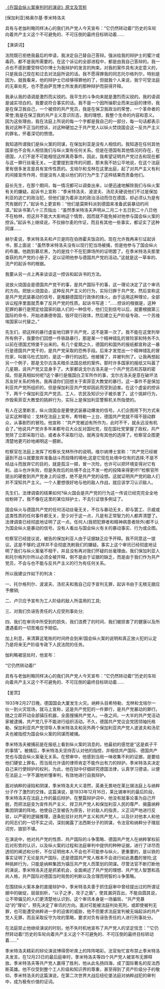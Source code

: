 [《在国会纵火案审判时的演说》原文及赏析](https://www.vrrw.net/wx/14534.html)

[保加利亚]格奥尔基·季米特洛夫

具有与老伽利略同样决心的我们共产党人今天宣布：“它仍然转动着!”历史的车轮向着共产主义这个不可避免的、不可压倒的最终目标转动着……

【演讲词】

法院既已拒绝我最后的申请，我决定自己替自己答辩。强派给我的辩护士的蜜汁或毒药，都不是我所需要的。在这个诉讼的全部进程中，都是由我自己答辩的。我一点也不感到要受特切尔博士为我辩护的发言的拘束。对我的案件具有决定意义的，只是我自己现在和过去对法庭所说的话。我不愿得罪我的同志托尔格列尔，特别是因为，就我看来，他的辩护士已经够得罪他的了，但就我个人来说，我宁可受法庭的无辜处死，也不愿由萨克博士所发表的那种辩护而获得开释。

我承认我的语调是激烈而尖锐的。我平生的斗争向来就是激烈而尖锐的。我的语调是诚实坦白的。我要说符合事实的话。我不是一个因所操职业而来出庭的律师，我是在保卫我自己，一个被控的共产党员，我是在保卫我政治的荣誉，一个革命者的荣誉;我是在保卫我的共产主义意识形态，我的理想，我整个生命的内容和意义。因为这些理由，我在法庭上所说的每一个字都是我自己的一部分，每一句话都表示我对这种不正当的控诉，对这种硬加之于共产党人以纵火焚烧国会这一反共产主义的罪名，怀着深切的愤恨。

我知道所谓我们是纵火案的同谋，在保加利亚是没有人相信的。我知道在任何其他国家也不会有人相信我们与纵火案有任何关系。但是在德国有其他情况的存在，在德国，人们不是不可能相信这样离奇事件。因此，我希望证明共产党过去和现在都与这一罪行丝毫无关。一定要提到宣传的问题，那末我不妨公平地说，在这个法庭里有很多发言是具有宣传性质的。戈培尔和戈林在这里出庭，起了对共产主义有利的间接宣传作用，但是没有人能以他们的行为产生了这样结果而责备他们。

庭长先生，在那个期间，每一情况都可以调查出来，以便迅速地解除我们与纵火案有关的嫌疑。起诉书上宣称：“季米特洛夫、波波夫、汤尼夫硬说他们不过是保加利亚的逃亡的政治犯，但他们是为着非法的政治活动而住在德国，却必须认为是有凭有据的了。”起诉书上更宣称：“他们是莫斯科派到德国来准备武装暴动的间谍。”起诉书第八十三页指出：“虽然季米特洛夫声明从二月二十五日到二十八日他不在柏林，但这并不能大大影响这个情势，因而就不能免掉对他参与国会纵火案的控诉。”起诉书上继续说，不仅赫尔麦的作证，而且有其他一些事实，都证实了这种同谋……



赫尔麦说，季米特洛夫和卢贝是同在伯扬霍夫饭店的。现在允许我再来引证起诉书，那上面说：“虽然季米特洛夫没有以现行犯当场被捕，但是他参与了国会纵火的布置。他跑到慕尼黑，为的是找个不在犯罪场所的证明罢了。在季米特洛夫那里查获的共产党的小册子，足以证明他参与德国共产党的活动。”这就是这一草率的、流产的起诉书的根据。

我要从另一点上再来谈谈这一控诉和起诉书的方法。

说放火烧国会是德国共产党干的事，是共产国际干的事，这一理论决定了这个审讯的方向。把放火烧国会，这种反共产主义的行为，实际归罪于共产党，然后宣称这是共产党武装暴动的信号，是推翻德国现行政体的烽火。由于运用这种理论，全部诉讼程序里面就贯串了反共产党的性质。起诉书写道：“……控诉的根据是，这种犯罪的暴行是预定给国家的敌人们的一种信号，他们见到信号以后，就要根据第三国际的命令，开始进袭德帝国，毁坏现行政体，然后建立无产阶级专政、一个苏维埃国家以代替之。”

先生们，把这样的暴行虚妄地归罪于共产党，这不是第一次了。我不能在这里列举所有例子，我要你们回想一件铁路暴行，那是某一个精神错乱的冒险家和特务不久以前在德国尤特堡干出来的。有几个星期之久，德国的和国外的报纸都宣称这一暴行是德国共产党干的，是共产党采取的恐怖手段。后来才发觉出一个精神错乱的冒险家，叫做马杜式加的，是这一罪行的凶犯。他被捕了，并被判刑了。让我再想起另一个例子，那是戈尔古洛夫暗杀法国总统的案件。那时许多国家的报纸又叫嚣了几星期，说共产党又显身手了。大家都说戈尔古洛夫是一个共产党员和苏联的密探。但是真相如何呢?这个暴行是俄国白卫军所作的事，戈尔古洛夫是意在破坏法苏友好关系的特务。我再请你们回想关于索菲亚大教堂的暴行。这一事件不是保加利亚共产党所组织的，但是保加利亚共产党却因此而受到迫害。在这个虚妄的控诉下，两千个保加利亚共产党员、工人、农民及知识分子被杀害了。这个挑衅行为，炸毁索菲亚大教堂的挑衅行为，实际上是保加利亚警察机关所指使的。

有人在这里断言，纵火烧国会是要使武装暴动爆发的信号。人们企图用下列方式来证实这种理论：戈林在法庭上宣布，希特勒一上台，德国共产党就不得不鼓动群众，从事剧烈的冒险。他宣称：“共产党被迫有所作为，此时不干，就永远没有机会了。”他说共产党许多年来都号召大众反对国社党，现在国社党掌握了政权，共产党除了立即采取行动，或者永不采取行动，就再没有其他的选择了。检察官企图更清楚地更巧妙地阐明这一臆断。

检察官在法庭上发挥了检察长戈林所作的说明。维尔纳博士宣称：“共产党已经被逼到不战斗就要放弃准备战斗而投降的境地;这是它现在处境中仅有的选择;不是不经战斗而放弃它的目的，就是孤注一掷，冒一次险，也许可以把环境变得对它有利。战斗也许失败，但是失败后的处境不会比不发一枪的投降来得更坏!”检察官所提出的硬套到共产党身上的设想，绝不是共产党的设想。这就证明共产党的敌人们并不深知共产主义。一个人要想很好地与他的敌人作战，就应该学习认识敌人。

先生们，法律调查的结果如何?纵火国会是共产党的行为这一传说已经完完全全地给粉碎了。我不像在这里的某位辩护士，不去引证很多例证了。

国会纵火与德国共产党的任何活动丝毫无关，不仅与暴动无关，即与罢工、示威或这类性质的任何事件都无关，至少对于这一点，凡是有正常智力的人都弄清楚了。法律调查已经彻底地证明了这一点。任何人(我把犯罪者和精神病患者除外)都不认为国会纵火是暴动的信号。没有人看出与国会纵火有关的暴动事实、行为或企图。

检察官已经提议说，被告的保加利亚人由于证据缺乏应予开释。我不同意这一提议。这是不够的;这样并不会彻底洗刷我们的嫌疑。事实上这个审讯已经彻底地证明了我们与纵火案毫不相干，并且没有再对我们怀疑的丝毫理由。我们保加利亚人和托尔格列尔所以必须全被开释，倒不是由于证据的缺乏，而是由于我们作为共产党员，不会与也不能与反共产主义的行为有任何关系。

所以我建议作如下的判决：

一、托尔格列尔、波波夫、汤尼夫和我自己应予宣判无罪，起诉书由于无根无据应予撤销;

二、卢贝应予宣布为工人阶级的敌人所滥用的工具;

三、对我们负诬告责任的人应受刑事处分;

四、我们在审讯中所受到的损失、我们浪费了的时间、我们被损害了的健康以及所遭遇着的一切苦难应予赔偿。

加上利息，来清算这笔账的时间终会到来!国会纵火案的说明和真正放火犯的认定乃是将来无产阶级专政下人民法院的任务。

伽利略被惩处时，他宣布：

“它仍然转动着!”

具有与老伽利略同样决心的我们共产党人今天宣布：“它仍然转动着!”历史的车轮向着共产主义这个不可避免的、不可压倒的最终目标转动着……

【鉴赏】

1933年2月27日晚，德国国会大厦发生火灾。纳粹头目希特勒、戈林和戈培尔一伙一到火灾现场，就马上宣称，这是共产党犯的一件罪行，是共产党暴动的罪行。随之立即开动全部镇压机器，全面搜捕共产党人。一夜之间，一大半的共产党活动家被逮捕，共产党几乎不能进行组织活动。不久，德国共产党议会党团领袖托格勒、保加利亚共产党领导人季米特洛夫和另外两个保加利亚共产党人波波夫和汤尼夫也被指控为国会纵火案的同谋而被捕。

季米特洛夫被捕前是在报纸上看到纵火案的消息的。他最初的感觉是“这是疯子干的事情”。被捕后，季米特洛夫坚持否认对他的指控，并相信共产国际、德国共产党也与国会纵火案毫无关系。在预审中，他感到当局一味收集不利的证据，是要给他们硬安上罪名，而当局允许请的律师肯定不能作出有力的辩护。季米特洛夫决定自己来行使辩护的权利，为此，他在狱中仔细研究德国法律，认真学习德语，以便在法庭上一字不漏地听懂审判，有效地进行自我辩护。

面对纳粹的诬陷和阴谋，季米特洛夫大义凛然，英勇无畏地在莱比锡法庭上与纳粹分子作了激烈的交锋。这篇演说，是1933年12月16日，莱比锡审判的最后阶段，季米特洛夫在法庭上作的最后辩护。在整篇辩护词中，他没有就事论事为自己开脱，而把法庭变为宣传共产主义、捍卫共产党人和保加利亚人民的尊严、揭露纳粹集团阴谋的阵地。他使自己变被告为原告，针对敌人的指责，义正词严地进行反驳，以严密的逻辑推理，逐条批驳针对共产主义和共产党人，以及针对他本人和他的同志们的一切不实之词，深刻揭露了法西斯分子的阴谋，令法官和纳粹分子理屈词穷，狼狈不堪。

在演说中，他对共产党的性质、共产国际的斗争策略、德国共产党人在纳粹掌权前后对形势的认识，以及纵火案的过程和法庭审判中提供的种种证据，进行了详尽而透彻的阐述和分析，不仅证明他本人不会也不可能参与纵火，更重要的，是以铁的事实证明了无论是共产国际，还是德国共产党人根本不会进行如此愚蠢的冒险;这种挑衅行为，只能是纳粹集团为镇压共产党人而策划的阴谋。尽管法官不断打断他的演说，季米特洛夫还是抓紧机会，全面阐述了共产党的理想、共产党人智慧和高尚人格，共产国际对德国当时局势的判断以及合理而明智的斗争策略。

在围绕纵火案本身的直接辩护中，季米特洛夫善于抓住庭审中曾经提出过的所谓证据中的破绽，层层剖析，“以子之矛，攻子之盾”，使其漏洞百出，不能自圆其说，让不带偏见的人们更清楚地认识到，这个审讯本身是一场骗局，“共产党暴动”的“理论”，预先决定了审讯的方向。面对可能被法庭判处死刑，或即使被判无罪，也可能遭受纳粹进一步的迫害的威胁，他不但要求法庭宣判被无端起诉的共产党人无罪，而且采取反守为攻的策略，要求对负有诬告责任的人进行刑事处分。

在法庭禁止他继续演说的时刻，他不失时机地宣布了共产党人的坚定信念：“‘它仍然转动着!’历史的车轮向着共产主义这个不可避免的、不可压倒的最终目标转动着……”

季米特洛夫精彩的辩论演说博得旁听席上的阵阵喝彩。法官匆忙宣布禁止季米特洛夫发言。在12月23日的最后庭审时，季米特洛夫等四个共产党人被宣布无罪释放。季米特洛夫等共产党人赢得了胜利，他从此名扬四海，成了国际著名的反法西斯英雄。他不仅受到整个工人阶级和知识界的尊重，甚至得到了资产阶级分子的敬仰。季米特洛夫的这篇演说，在第二次世界大战后纽伦堡法庭对纳粹战犯的审判中，成为极有价值的证词。

